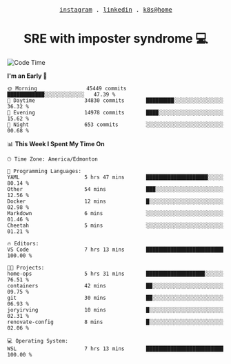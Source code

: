 <p align="center">
  <samp>
    <a href="https://www.instagram.com/lildrunkensmurf/">instagram</a> .
    <a href="https://www.linkedin.com/in/joryirving/">linkedin</a> .
    <a href="https://github.com/joryirving/home-ops">k8s@home</a>
  </samp>
</p>

<h1 align="center">
  SRE with imposter syndrome 💻
</h1>

<!--START_SECTION:waka-->
![Code Time](http://img.shields.io/badge/Code%20Time-447%20hrs%2020%20mins-blue)

**I'm an Early 🐤** 

```text
🌞 Morning                45449 commits       ████████████░░░░░░░░░░░░░   47.39 % 
🌆 Daytime                34830 commits       █████████░░░░░░░░░░░░░░░░   36.32 % 
🌃 Evening                14978 commits       ████░░░░░░░░░░░░░░░░░░░░░   15.62 % 
🌙 Night                  653 commits         ░░░░░░░░░░░░░░░░░░░░░░░░░   00.68 % 
```


📊 **This Week I Spent My Time On** 

```text
🕑︎ Time Zone: America/Edmonton

💬 Programming Languages: 
YAML                     5 hrs 47 mins       ████████████████████░░░░░   80.14 % 
Other                    54 mins             ███░░░░░░░░░░░░░░░░░░░░░░   12.56 % 
Docker                   12 mins             █░░░░░░░░░░░░░░░░░░░░░░░░   02.98 % 
Markdown                 6 mins              ░░░░░░░░░░░░░░░░░░░░░░░░░   01.46 % 
Cheetah                  5 mins              ░░░░░░░░░░░░░░░░░░░░░░░░░   01.21 % 

🔥 Editors: 
VS Code                  7 hrs 13 mins       █████████████████████████   100.00 % 

🐱‍💻 Projects: 
home-ops                 5 hrs 31 mins       ███████████████████░░░░░░   76.51 % 
containers               42 mins             ██░░░░░░░░░░░░░░░░░░░░░░░   09.75 % 
git                      30 mins             ██░░░░░░░░░░░░░░░░░░░░░░░   06.93 % 
joryirving               10 mins             █░░░░░░░░░░░░░░░░░░░░░░░░   02.31 % 
renovate-config          8 mins              █░░░░░░░░░░░░░░░░░░░░░░░░   02.06 % 

💻 Operating System: 
WSL                      7 hrs 13 mins       █████████████████████████   100.00 % 
```


<!--END_SECTION:waka-->
